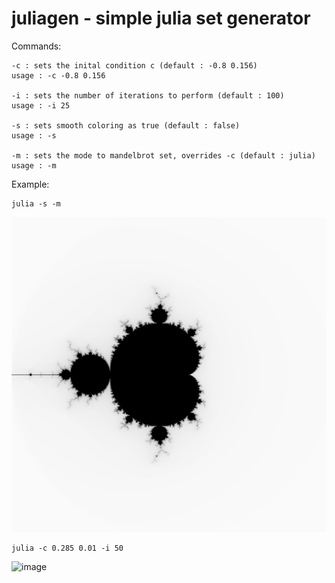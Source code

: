 # juliagen - simple julia set generator

Commands:
```
-c : sets the inital condition c (default : -0.8 0.156)
usage : -c -0.8 0.156

-i : sets the number of iterations to perform (default : 100)
usage : -i 25

-s : sets smooth coloring as true (default : false)
usage : -s

-m : sets the mode to mandelbrot set, overrides -c (default : julia)
usage : -m
```

Example:

```
julia -s -m
```
![image](./media/mandelbrot.png)


```
julia -c 0.285 0.01 -i 50
```
![image](./media/preview.png)
